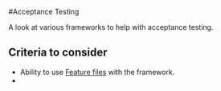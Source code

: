 #Acceptance Testing

A look at various frameworks to help with acceptance testing.

## Criteria to consider
- Ability to use [Feature files](https://github.com/cucumber/cucumber/wiki/Feature-Introduction) with the framework.
- 
